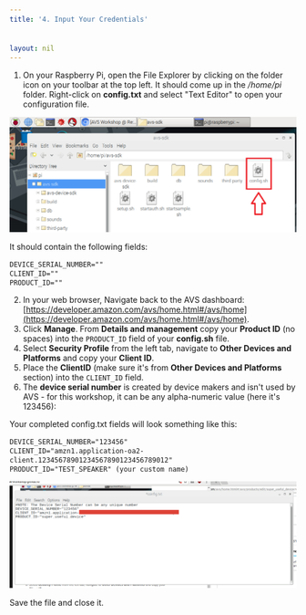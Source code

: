```yaml
---
title: '4. Input Your Credentials'


layout: nil
---
```


1. On your Raspberry Pi, open the File Explorer by clicking on the folder icon on your toolbar at the top left.  It should come up in the */home/pi* folder.  Right-click on **config.txt** and select "Text Editor" to open your configuration file.  

![](assets/config_file.png)

It should contain the following fields:

```
DEVICE_SERIAL_NUMBER=""
CLIENT_ID=""
PRODUCT_ID=""
```

2. In your web browser, Navigate back to the AVS dashboard:  [https://developer.amazon.com/avs/home.html#/avs/home](https://developer.amazon.com/avs/home.html#/avs/home).
3. Click **Manage**. From **Details and management** copy your **Product ID** (no spaces) into the `PRODUCT_ID` field of your **config.sh** file.
4. Select **Security Profile** from the left tab, navigate to **Other Devices and Platforms** and copy your **Client ID**.  
5. Place the **ClientID** (make sure it's from **Other Devices and Platforms** section) into the `CLIENT_ID` field.  
6. The **device serial number** is created by device makers and isn't used by AVS - for this workshop, it can be any alpha-numeric value (here it's 123456):

Your completed config.txt fields will look something like this:

```
DEVICE_SERIAL_NUMBER="123456"
CLIENT_ID="amzn1.application-oa2-client.12345678901234567890123456789012"
PRODUCT_ID="TEST_SPEAKER" (your custom name)
```
![configFile](../assets/config_file1.PNG)

Save the file and close it.
